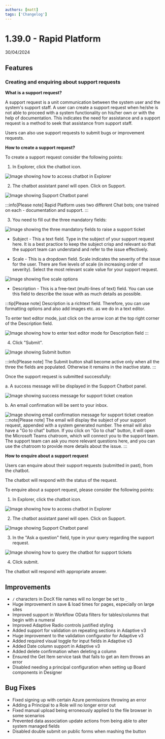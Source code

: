 ```yaml
---
authors: [matt]
tags: ['Changelog']
---
```


# 1.39.0 - Rapid Platform

30/04/2024

## Features

### Creating and enquiring about support requests

**What is a support request?**

A support request is a unit communication between the system user and the system's support staff. A user can create a support request when he/she is not able to proceed with a system functionality on his/her own or with the help of documentation. This indicates the need for assistance and a support request is a method to seek that assistance from support staff. 

Users can also use support requests to submit bugs or improvement requests. 

**How to create a support request?**

To create a support request consider the following points:

1. In Explorer, click the chatbot icon.

![Image showing how to access chatbot in Explorer](<Support req 1.png>)

2. The chatbot assistant panel will open. Click on Support. 

![Image showing Support Chatbot panel](<Support req 2.png>)

:::info[Please note]
Rapid Platform uses two different Chat bots; one trained on each - documentation and support. 
:::

3. You need to fill out the three mandatory fields:

![Image showing the three mandatory fields to raise a support ticket](<Support req 3.png>)  

- Subject - This a text field. Type in the subject of your support request here. It is a best practice to keep the subject crisp and relevant so that the support team can understand and refer to the issue effectively.

- Scale - This is a dropdown field. Scale indicates the severity of the issue for the user. There are five levels of scale (in increasing order of severity). Select the most relevant scale value for your support request.

![Image showing five scale options](<Support req 4.png>)

- Description - This is a free-text (multi-lines of text) field. You can use this field to describe the issue with as much details as possible.

:::tip[Please note]
Description is  a richtext field. Therefore, you can use formatting options and also add images etc. as we do in a text editor.

To enter text editor mode, just click on the arrow icon at the top right corner of the Description field. 

![Image showing how to enter text editor mode for Description field](<Support req 5.png>)
:::

4. Click "Submit".

![Image showing Submit button](<Support req 6.png>)

:::info[Please note]
The Submit button shall become active only when all the three the fields are populated. Otherwise it remains in the inactive state.
:::

Once the support request is submitted successfully:

a. A success message will be displayed in the Support Chatbot panel. 

![Image showing success message for support ticket creation](<Support req 7.png>)

b. An email confirmation will be sent to your inbox.

![Image showing email confirmation message for support ticket creation](<Support req 8.png>)
:::note[Please note]
The email will display the subject of your support request, appended with a system generated number. The email will also have a "Go to chat" button. If you click on "Go to chat" button, it will open the Microsoft Teams chatroom, which will connect you to the support team. The support team can ask you more relevant questions here, and you can use the chatroom to provide more details about the issue. 
:::


**How to enquire about a support request**

Users can enquire about their support requests (submitted in past), from the chatbot. 

The chatbot will respond with the status of the request.

To enquire about a support request, please consider the following points:

1. In Explorer, click the chatbot icon.

![Image showing how to access chatbot in Explorer](<Support req 1.png>)

2. The chatbot assistant panel will open. Click on Support. 

![Image showing Support Chatbot panel](<Support req 2.png>)

3. In the "Ask a question" field, type in your query regarding the support request. 

![Image showing how to query the chatbot for support tickets](<Support req 9.png>)

4. Click submit. 

The chatbot will respond with appropriate answer.

## Improvements
- `/` characters in DocX file names will no longer be set to `_`
- Huge improvement in save & load times for pages, especially on large sites
- Improved support in Workflow OData filters for tables/columns that begin with a numeral
- Improved Adaptive Radio controls justified styling
- Added support for validation on repeating sections in Adaptive v3
- Huge improvement to the validation configurator for Adaptive v3
- Added required visual toggle for input fields in Adaptive v3
- Added Date column support in Adaptive v3
- Added delete confirmation when deleting a column
- Ensured the Get Item service task that fails to get an item throws an error
- Disabled needing a principal configuration when setting up Board components in Designer

## Bug Fixes
- Fixed signing up with certain Azure permissions throwing an error
- Adding a Principal to a Role will no longer error out
- Fixed manual upload being erroneously applied to the file browser in some scenarios
- Prevented data association update actions from being able to alter system managed fields
- Disabled double submit on public forms when mashing the button
